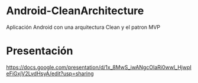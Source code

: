 # Android-CleanArchitecture
Aplicación Android con una arquitectura Clean y el patron MVP

# Presentación
https://docs.google.com/presentation/d/1x_8MwS_iwANgcOIaRi0wwl_HjwpIeFiGxjV2LvdHsyA/edit?usp=sharing
